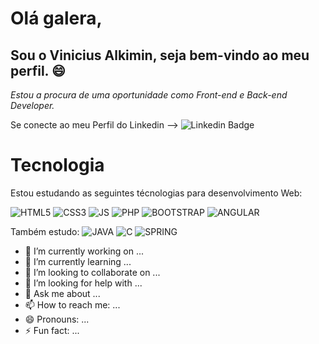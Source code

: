 
# Olá galera,
## Sou o Vinicius Alkimin, seja bem-vindo ao meu perfil. 😄

*Estou a procura de uma oportunidade como Front-end e Back-end Developer.*

Se conecte ao meu Perfil do Linkedin --> 
![Linkedin Badge](https://img.shields.io/badge/LinkedIn-0077B5?style=for-the-badge&logo=linkedin&logoColor=white&link=https://www.linkedin.com/in/viniciusalkimin/)

# Tecnologia

Estou estudando as seguintes técnologias para desenvolvimento Web: 


![HTML5](https://img.shields.io/badge/HTML5-E34F26?style=for-the-badge&logo=html5&logoColor=white)
![CSS3](https://img.shields.io/badge/CSS3-1572B6?style=for-the-badge&logo=css3&logoColor=white)
![JS](https://img.shields.io/badge/JavaScript-F7DF1E?style=for-the-badge&logo=javascript&logoColor=black)
![PHP](https://img.shields.io/badge/PHP-777BB4?style=for-the-badge&logo=php&logoColor=white)
![BOOTSTRAP](https://img.shields.io/badge/Bootstrap-563D7C?style=for-the-badge&logo=bootstrap&logoColor=white)
![ANGULAR](https://img.shields.io/badge/Angular-DD0031?style=for-the-badge&logo=angular&logoColor=white)


Também estudo:
![JAVA](https://img.shields.io/badge/Java-ED8B00?style=for-the-badge&logo=java&logoColor=white)
![C](https://img.shields.io/badge/C-00599C?style=for-the-badge&logo=c&logoColor=white)
![SPRING](https://img.shields.io/badge/Spring-6DB33F?style=for-the-badge&logo=spring&logoColor=white)

- 🔭 I’m currently working on ...
- 🌱 I’m currently learning ...
- 👯 I’m looking to collaborate on ...
- 🤔 I’m looking for help with ...
- 💬 Ask me about ...
- 📫 How to reach me: ...
- 😄 Pronouns: ...
- ⚡ Fun fact: ...
